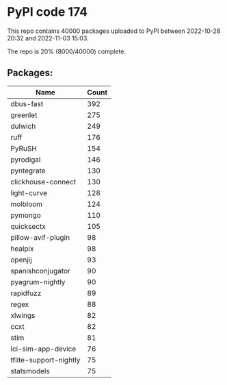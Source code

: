 # PyPI code 174

This repo contains 40000 packages uploaded to PyPI between 
2022-10-28 20:32 and 2022-11-03 15:03.

The repo is 20% (8000/40000) complete.

## Packages:

| Name  | Count |
| ----- | ----- |
| dbus-fast | 392 |
| greenlet | 275 |
| dulwich | 249 |
| ruff | 176 |
| PyRuSH | 154 |
| pyrodigal | 146 |
| pyntegrate | 130 |
| clickhouse-connect | 130 |
| light-curve | 128 |
| molbloom | 124 |
| pymongo | 110 |
| quicksectx | 105 |
| pillow-avif-plugin | 98 |
| healpix | 98 |
| openjij | 93 |
| spanishconjugator | 90 |
| pyagrum-nightly | 90 |
| rapidfuzz | 89 |
| regex | 88 |
| xlwings | 82 |
| ccxt | 82 |
| stim | 81 |
| lci-sim-app-device | 76 |
| tflite-support-nightly | 75 |
| statsmodels | 75 |



